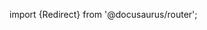 import {Redirect} from '@docusaurus/router';

<Redirect to="/2.0/docs/pipelines/architecture/audit-logs" />
